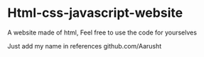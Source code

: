 # Html-css-javascript-website
A website made of html, Feel free to use the code for yourselves

Just add my name in references 
github.com/Aarusht

